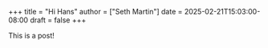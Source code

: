 +++
title = "Hi Hans"
author = ["Seth Martin"]
date = 2025-02-21T15:03:00-08:00
draft = false
+++

This is a post!
